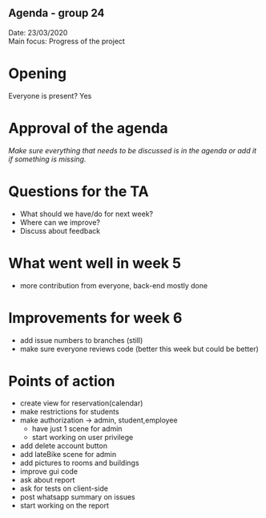 ## Agenda - group 24


Date:   23/03/2020 \
Main focus:     Progress of the project


# Opening
Everyone is present? Yes

# Approval of the agenda
*Make sure everything that needs to be discussed is in the agenda or add it if something is missing.*

# Questions for the TA
- What should we have/do for next week?
- Where can we improve?
- Discuss about feedback

# What went well in week 5
- more contribution from everyone, back-end mostly done

# Improvements for week 6
- add issue numbers to branches (still)
- make sure everyone reviews code (better this week but could be better)

# Points of action
 - create view for reservation(calendar)
 - make restrictions for students 
 - make authorization -> admin, student,employee
    -  have just 1 scene for admin
    -  start working on user privilege
 - add delete account button
 - add lateBike scene for admin
 - add pictures to rooms and buildings
 - improve gui code
 - ask about report
 - ask for tests on client-side 
 - post whatsapp summary on issues
 - start working on the report
 


